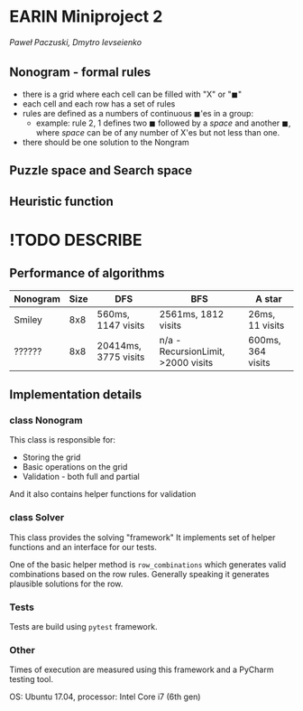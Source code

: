 # EARIN Miniproject 2
###### Paweł Paczuski, Dmytro Ievseienko


## Nonogram - formal rules
* there is a grid where each cell can be filled with "X" or "◼"
* each cell and each row has a set of rules
* rules are defined as a numbers of continuous ◼'es in a group:
    * example: rule 2, 1 defines two ◼ followed by a _space_ and another ◼, where _space_ can be of any number of X'es but not less than one.
* there should be one solution to the Nongram

## Puzzle space and Search space

## Heuristic function

# !TODO DESCRIBE

## Performance of algorithms

| Nonogram | Size |         DFS        |        BFS          |      A star     |
| -------- | ---- | ------------------ | ------------------- | --------------- |
| Smiley   |  8x8 | 560ms, 1147 visits | 2561ms, 1812 visits | 26ms, 11 visits |
| ??????   |  8x8 | 20414ms, 3775 visits | n/a - RecursionLimit, >2000 visits | 600ms, 364 visits |




## Implementation details

### class Nonogram

This class is responsible for:

* Storing the grid
* Basic operations on the grid
* Validation - both full and partial

And it also contains helper functions for validation

### class Solver

This class provides the solving "framework"
It implements set of helper functions and an interface for our tests.

One of the basic helper method is `row_combinations` which generates valid combinations based on the row rules.
Generally speaking it generates plausible solutions for the row.

### Tests

Tests are build using `pytest` framework.


### Other
Times of execution are measured using this framework and a PyCharm testing tool.

OS: Ubuntu 17.04, processor: Intel Core i7 (6th gen)
